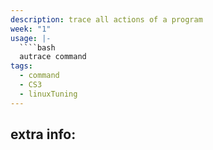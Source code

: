 ```yaml
---
description: trace all actions of a program
week: "1"
usage: |-
  ````bash 
  autrace command
tags:
  - command
  - CS3
  - linuxTuning
---
```

## extra info:

